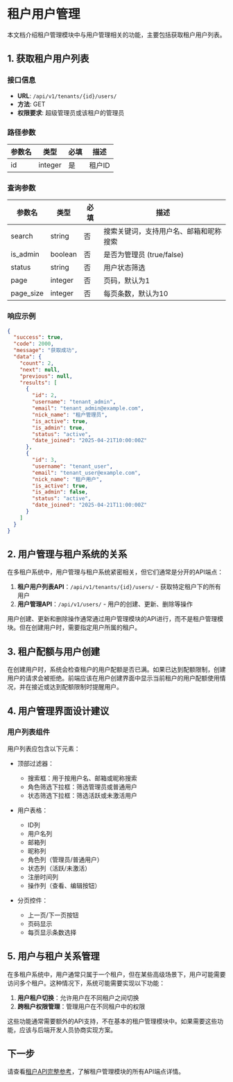 # 租户用户管理

本文档介绍租户管理模块中与用户管理相关的功能，主要包括获取租户用户列表。

## 1. 获取租户用户列表

### 接口信息

- **URL**: `/api/v1/tenants/{id}/users/`
- **方法**: GET
- **权限要求**: 超级管理员或该租户的管理员

### 路径参数

| 参数名 | 类型 | 必填 | 描述 |
|-------|------|------|------|
| id | integer | 是 | 租户ID |

### 查询参数

| 参数名 | 类型 | 必填 | 描述 |
|-------|------|------|------|
| search | string | 否 | 搜索关键词，支持用户名、邮箱和昵称搜索 |
| is_admin | boolean | 否 | 是否为管理员 (true/false) |
| status | string | 否 | 用户状态筛选 |
| page | integer | 否 | 页码，默认为1 |
| page_size | integer | 否 | 每页条数，默认为10 |

### 响应示例

```json
{
  "success": true,
  "code": 2000,
  "message": "获取成功",
  "data": {
    "count": 2,
    "next": null,
    "previous": null,
    "results": [
      {
        "id": 2,
        "username": "tenant_admin",
        "email": "tenant_admin@example.com",
        "nick_name": "租户管理员",
        "is_active": true,
        "is_admin": true,
        "status": "active",
        "date_joined": "2025-04-21T10:00:00Z"
      },
      {
        "id": 3,
        "username": "tenant_user",
        "email": "tenant_user@example.com",
        "nick_name": "租户用户",
        "is_active": true,
        "is_admin": false,
        "status": "active",
        "date_joined": "2025-04-21T11:00:00Z"
      }
    ]
  }
}
```

## 2. 用户管理与租户系统的关系

在多租户系统中，用户管理与租户系统紧密相关，但它们通常是分开的API端点：

1. **租户用户列表API**：`/api/v1/tenants/{id}/users/` - 获取特定租户下的所有用户
2. **用户管理API**：`/api/v1/users/` - 用户的创建、更新、删除等操作

用户创建、更新和删除操作通常通过用户管理模块的API进行，而不是租户管理模块。但在创建用户时，需要指定用户所属的租户。

## 3. 租户配额与用户创建

在创建用户时，系统会检查租户的用户配额是否已满。如果已达到配额限制，创建用户的请求会被拒绝。前端应该在用户创建界面中显示当前租户的用户配额使用情况，并在接近或达到配额限制时提醒用户。

## 4. 用户管理界面设计建议

### 用户列表组件

用户列表应包含以下元素：

- 顶部过滤器：
  - 搜索框：用于按用户名、邮箱或昵称搜索
  - 角色筛选下拉框：筛选管理员或普通用户
  - 状态筛选下拉框：筛选活跃或未激活用户

- 用户表格：
  - ID列
  - 用户名列
  - 邮箱列
  - 昵称列
  - 角色列（管理员/普通用户）
  - 状态列（活跃/未激活）
  - 注册时间列
  - 操作列（查看、编辑按钮）

- 分页控件：
  - 上一页/下一页按钮
  - 页码显示
  - 每页显示条数选择

## 5. 用户与租户关系管理

在多租户系统中，用户通常只属于一个租户，但在某些高级场景下，用户可能需要访问多个租户。这种情况下，系统可能需要实现以下功能：

1. **用户租户切换**：允许用户在不同租户之间切换
2. **跨租户权限管理**：管理用户在不同租户中的权限

这些功能通常需要额外的API支持，不在基本的租户管理模块中。如果需要这些功能，应该与后端开发人员协商实现方案。

## 下一步

请查看[租户API完整参考](./05-tenant-api-reference.md)，了解租户管理模块的所有API端点详情。 